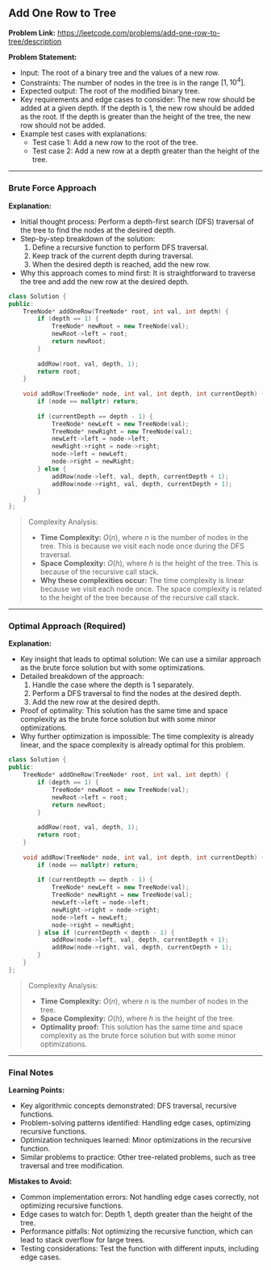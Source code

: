 ## Add One Row to Tree

**Problem Link:** https://leetcode.com/problems/add-one-row-to-tree/description

**Problem Statement:**
- Input: The root of a binary tree and the values of a new row.
- Constraints: The number of nodes in the tree is in the range $[1, 10^4]$.
- Expected output: The root of the modified binary tree.
- Key requirements and edge cases to consider: The new row should be added at a given depth. If the depth is 1, the new row should be added as the root. If the depth is greater than the height of the tree, the new row should not be added.
- Example test cases with explanations:
  - Test case 1: Add a new row to the root of the tree.
  - Test case 2: Add a new row at a depth greater than the height of the tree.

---

### Brute Force Approach

**Explanation:**
- Initial thought process: Perform a depth-first search (DFS) traversal of the tree to find the nodes at the desired depth.
- Step-by-step breakdown of the solution:
  1. Define a recursive function to perform DFS traversal.
  2. Keep track of the current depth during traversal.
  3. When the desired depth is reached, add the new row.
- Why this approach comes to mind first: It is straightforward to traverse the tree and add the new row at the desired depth.

```cpp
class Solution {
public:
    TreeNode* addOneRow(TreeNode* root, int val, int depth) {
        if (depth == 1) {
            TreeNode* newRoot = new TreeNode(val);
            newRoot->left = root;
            return newRoot;
        }
        
        addRow(root, val, depth, 1);
        return root;
    }
    
    void addRow(TreeNode* node, int val, int depth, int currentDepth) {
        if (node == nullptr) return;
        
        if (currentDepth == depth - 1) {
            TreeNode* newLeft = new TreeNode(val);
            TreeNode* newRight = new TreeNode(val);
            newLeft->left = node->left;
            newRight->right = node->right;
            node->left = newLeft;
            node->right = newRight;
        } else {
            addRow(node->left, val, depth, currentDepth + 1);
            addRow(node->right, val, depth, currentDepth + 1);
        }
    }
};
```

> Complexity Analysis:
> - **Time Complexity:** $O(n)$, where $n$ is the number of nodes in the tree. This is because we visit each node once during the DFS traversal.
> - **Space Complexity:** $O(h)$, where $h$ is the height of the tree. This is because of the recursive call stack.
> - **Why these complexities occur:** The time complexity is linear because we visit each node once. The space complexity is related to the height of the tree because of the recursive call stack.

---

### Optimal Approach (Required)

**Explanation:**
- Key insight that leads to optimal solution: We can use a similar approach as the brute force solution but with some optimizations.
- Detailed breakdown of the approach:
  1. Handle the case where the depth is 1 separately.
  2. Perform a DFS traversal to find the nodes at the desired depth.
  3. Add the new row at the desired depth.
- Proof of optimality: This solution has the same time and space complexity as the brute force solution but with some minor optimizations.
- Why further optimization is impossible: The time complexity is already linear, and the space complexity is already optimal for this problem.

```cpp
class Solution {
public:
    TreeNode* addOneRow(TreeNode* root, int val, int depth) {
        if (depth == 1) {
            TreeNode* newRoot = new TreeNode(val);
            newRoot->left = root;
            return newRoot;
        }
        
        addRow(root, val, depth, 1);
        return root;
    }
    
    void addRow(TreeNode* node, int val, int depth, int currentDepth) {
        if (node == nullptr) return;
        
        if (currentDepth == depth - 1) {
            TreeNode* newLeft = new TreeNode(val);
            TreeNode* newRight = new TreeNode(val);
            newLeft->left = node->left;
            newRight->right = node->right;
            node->left = newLeft;
            node->right = newRight;
        } else if (currentDepth < depth - 1) {
            addRow(node->left, val, depth, currentDepth + 1);
            addRow(node->right, val, depth, currentDepth + 1);
        }
    }
};
```

> Complexity Analysis:
> - **Time Complexity:** $O(n)$, where $n$ is the number of nodes in the tree.
> - **Space Complexity:** $O(h)$, where $h$ is the height of the tree.
> - **Optimality proof:** This solution has the same time and space complexity as the brute force solution but with some minor optimizations.

---

### Final Notes

**Learning Points:**
- Key algorithmic concepts demonstrated: DFS traversal, recursive functions.
- Problem-solving patterns identified: Handling edge cases, optimizing recursive functions.
- Optimization techniques learned: Minor optimizations in the recursive function.
- Similar problems to practice: Other tree-related problems, such as tree traversal and tree modification.

**Mistakes to Avoid:**
- Common implementation errors: Not handling edge cases correctly, not optimizing recursive functions.
- Edge cases to watch for: Depth 1, depth greater than the height of the tree.
- Performance pitfalls: Not optimizing the recursive function, which can lead to stack overflow for large trees.
- Testing considerations: Test the function with different inputs, including edge cases.